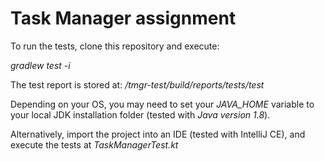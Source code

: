 # Task Manager assignment

To run the tests, clone this repository and execute:

_gradlew test -i_

The test report is stored at: _/tmgr-test/build/reports/tests/test_

Depending on your OS, you may need to set your _JAVA_HOME_ variable to your local JDK installation folder (tested with _Java version 1.8_).

Alternatively, import the project into an IDE (tested with IntelliJ CE), and execute the tests at _TaskManagerTest.kt_
